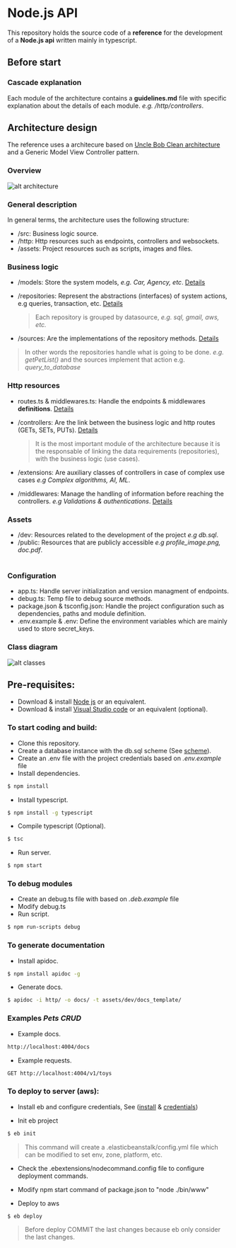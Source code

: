 # Node.js API

This repository holds the source code of a **reference** for the development of a **Node.js api** written mainly in typescript.

## Before start ##

### Cascade explanation ###

Each module of the architecture contains a **guidelines&#46;md** file with specific explanation about the details of each module. *e.g. /http/controllers*.

## Architecture design

The reference uses a architecure based on [Uncle Bob Clean architecture](https://8thlight.com/blog/uncle-bob/2012/08/13/the-clean-architecture.html) and a Generic Model View Controller pattern.

### Overview 

![alt architecture](./assets/dev/architecture.jpg)

### General description ### 

In general terms, the architecture uses the following structure:

  - /src: Business logic source.
  - /http: Http resources such as endpoints, controllers and websockets.
  - /assets: Project resources such as scripts, images and files.

### Business logic ###

  - /models: Store the system models, *e.g. Car, Agency, etc*. [Details](/src/models/guidelines.md)

  - /repositories: Represent the abstractions (interfaces) of system actions, e.g queries, transaction, etc. [Details](/src/repositories/guidelines.md)
    > Each repository is grouped by datasource, *e.g. sql, gmail, aws, etc.*

  - /sources: Are the implementations of the repository methods. [Details](/src/sources/guidelines.md)

 > In other words the repositories handle what is going to be done. *e.g. getPetList()* and the sources implement that action e.g. *query_to_database*

### Http resources ###

  - routes.ts & middlewares.ts: Handle the endpoints & middlewares **definitions**. [Details](/http/guidelines.md)

  - /controllers: Are the link between the business logic and http routes (GETs, SETs, PUTs). [Details](/http/controllers/guidelines.md)

    > It is the most important module of the architecture because it is the responsable of linking the data requirements (repositories), with the business logic (use cases).

  - /extensions: Are auxiliary classes of controllers in case of complex use cases *e.g Complex algorithms, AI, ML*.

  - /middlewares: Manage the handling of information before reaching the controllers. *e.g Validations & authentications*. [Details](/http/middlewares/guidelines.md)

### Assets ###
  - /dev: Resources related to the development of the project *e.g db.sql*.
  - /public: Resources that are publicly accessible *e.g profile_image.png, doc.pdf*.
<br/><br/>

### Configuration ###
  - app.ts: Handle server initialization and version managment of endpoints.
  - debug.ts: Temp file to debug source methods.
  - package.json & tsconfig.json: Handle the project configuration such as dependencies, paths and module definition.
  - .env.example & .env: Define the environment variables which are mainly used to store secret_keys.

### Class diagram

![alt classes](./assets/dev/classes.jpg)

## Pre-requisites:

 * Download & install [Node js](https://nodejs.org/en/download/) or an equivalent.
 * Download & install [Visual Studio code](https://code.visualstudio.com/) or an equivalent (optional).

### To start coding and build:

 * Clone this repository.
 * Create a database instance with the db.sql scheme (See [scheme](./assets/dev/db.sql)).
 * Create an .env file with the project credentials based on *.env.example* file
 * Install dependencies.
 ```bash
 $ npm install
 ```
 * Install typescript.
 ```bash
 $ npm install -g typescript
 ```
 * Compile typescript (Optional).
 ```bash
 $ tsc
 ```
 * Run server.
 ```bash
 $ npm start
 ```

 ### To debug modules

 * Create an debug.ts file with based on *.deb.example* file
 * Modify debug.ts
 * Run script.
 ```bash
 $ npm run-scripts debug
 ```

 ### To generate documentation

 * Install apidoc.
 ```bash
 $ npm install apidoc -g
 ```
 * Generate docs.
 ```bash
 $ apidoc -i http/ -o docs/ -t assets/dev/docs_template/
 ```

  ### Examples *Pets CRUD*

 * Example docs.
 ```bash
 http://localhost:4004/docs
 ```
  * Example requests. 
 ```bash
 GET http://localhost:4004/v1/toys
 ```

 ### To deploy to server (aws):

* Install eb and configure credentials, See ([install](https://docs.aws.amazon.com/es_es/elasticbeanstalk/latest/dg/eb-cli3-install.html) & [credentials](https://docs.aws.amazon.com/es_es/general/latest/gr/managing-aws-access-keys.html))

* Init eb project
```bash
$ eb init
 ```
 > This command will create a .elasticbeanstalk/config.yml file which can be modified to set env, zone, platform, etc.

 * Check the .ebextensions/nodecommand.config file to configure deployment commands.

 * Modify npm start command of package.json to "node ./bin/www"

 * Deploy to aws
```bash
$ eb deploy
 ```
 > Before deploy COMMIT the last changes because eb only consider the last changes.


